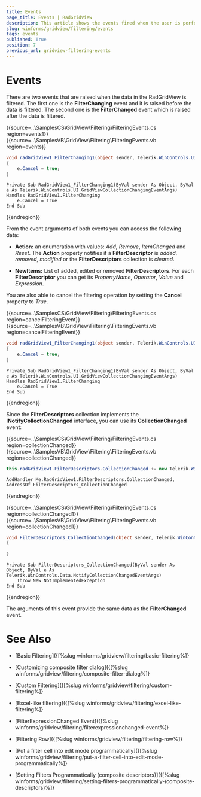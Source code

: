 ```yaml
---
title: Events
page_title: Events | RadGridView
description: This article shows the events fired when the user is perfoming a filtering operation.
slug: winforms/gridview/filtering/events
tags: events
published: True
position: 7
previous_url: gridview-filtering-events
---
```


# Events

There are two events that are raised when the data in the RadGridView is filtered. The first one is the __FilterChanging__ event and it is raised before the data is filtered. The second one is the __FilterChanged__ event which is raised after the data is filtered.

{{source=..\SamplesCS\GridView\Filtering\FilteringEvents.cs region=events1}} 
{{source=..\SamplesVB\GridView\Filtering\FilteringEvents.vb region=events}} 
````C#
void radGridView1_FilterChanging1(object sender, Telerik.WinControls.UI.GridViewCollectionChangingEventArgs e)
{
    e.Cancel = true;
}

````
````VB.NET
Private Sub RadGridView1_FilterChanging1(ByVal sender As Object, ByVal e As Telerik.WinControls.UI.GridViewCollectionChangingEventArgs) Handles RadGridView1.FilterChanging
    e.Cancel = True
End Sub

````

{{endregion}} 

From the event arguments of both events you can access the following data:

* __Action:__ an enumeration with values: *Add*, *Remove*, *ItemChanged* and *Reset*. The __Action__ property notifies if a __FilterDescriptor__ is *added*, *removed*, *modified* or the __FilterDescriptors__ collection is *cleared*.

* __NewItems:__ List of added, edited or removed __FilterDescriptors__. For each __FilterDescriptor__ you can get its *PropertyName*, *Operator*, *Value* and *Expression*.

You are also able to cancel the filtering operation by setting the __Cancel__ property to *True*.

{{source=..\SamplesCS\GridView\Filtering\FilteringEvents.cs region=cancelFilteringEvent}} 
{{source=..\SamplesVB\GridView\Filtering\FilteringEvents.vb region=cancelFilteringEvent}} 
````C#
void radGridView1_FilterChanging1(object sender, Telerik.WinControls.UI.GridViewCollectionChangingEventArgs e)
{
    e.Cancel = true;
}

````
````VB.NET
Private Sub RadGridView1_FilterChanging1(ByVal sender As Object, ByVal e As Telerik.WinControls.UI.GridViewCollectionChangingEventArgs) Handles RadGridView1.FilterChanging
    e.Cancel = True
End Sub

````

{{endregion}} 

Since the __FilterDescriptors__ collection implements the __INotifyCollectionChanged__ interface, you can use its __CollectionChanged__ event:

{{source=..\SamplesCS\GridView\Filtering\FilteringEvents.cs region=collectionChanged}} 
{{source=..\SamplesVB\GridView\Filtering\FilteringEvents.vb region=collectionChanged}} 
````C#
this.radGridView1.FilterDescriptors.CollectionChanged += new Telerik.WinControls.Data.NotifyCollectionChangedEventHandler(FilterDescriptors_CollectionChanged);

````
````VB.NET
AddHandler Me.RadGridView1.FilterDescriptors.CollectionChanged, AddressOf FilterDescriptors_CollectionChanged

````

{{endregion}} 

{{source=..\SamplesCS\GridView\Filtering\FilteringEvents.cs region=collectionChanged1}} 
{{source=..\SamplesVB\GridView\Filtering\FilteringEvents.vb region=collectionChanged1}} 

````C#
void FilterDescriptors_CollectionChanged(object sender, Telerik.WinControls.Data.NotifyCollectionChangedEventArgs e)
{
    
}

````
````VB.NET
Private Sub FilterDescriptors_CollectionChanged(ByVal sender As Object, ByVal e As Telerik.WinControls.Data.NotifyCollectionChangedEventArgs)
    Throw New NotImplementedException
End Sub

````

{{endregion}} 

The arguments of this event provide the same data as the __FilterChanged__ event.
        
# See Also
* [Basic Filtering]({[%slug winforms/gridview/filtering/basic-filtering%]}

* [Customizing composite filter dialog]({[%slug winforms/gridview/filtering/composite-filter-dialog%]}

* [Custom Filtering]({[%slug winforms/gridview/filtering/custom-filtering%]}

* [Excel-like filtering]({[%slug winforms/gridview/filtering/excel-like-filtering%]}

* [FilterExpressionChanged Event]({[%slug winforms/gridview/filtering/filterexpressionchanged-event%]}

* [Filtering Row]({[%slug winforms/gridview/filtering/filtering-row%]}

* [Put a filter cell into edit mode programmatically]({[%slug winforms/gridview/filtering/put-a-filter-cell-into-edit-mode-programmatically%]}

* [Setting Filters Programmatically (composite descriptors)]({[%slug winforms/gridview/filtering/setting-filters-programmatically-(composite-descriptors)%]}

